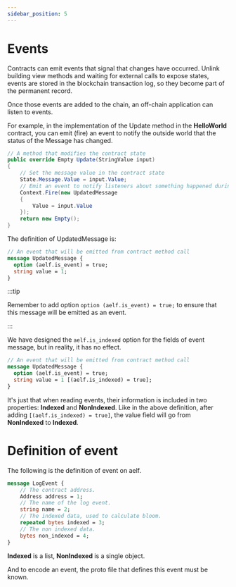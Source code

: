 ```yaml
---
sidebar_position: 5
---
```


# Events

Contracts can emit events that signal that changes have occurred. Unlink building view methods and waiting for external calls to expose states, events are stored in the blockchain transaction log, so they become part of the permanent record.

Once those events are added to the chain, an off-chain application can listen to events.

For example, in the implementation of the Update method in the **HelloWorld** contract, you can emit (fire) an event to notify the outside world that the status of the Message has changed.

```csharp
// A method that modifies the contract state
public override Empty Update(StringValue input)
{
    // Set the message value in the contract state
    State.Message.Value = input.Value;
    // Emit an event to notify listeners about something happened during the execution of this method
    Context.Fire(new UpdatedMessage
    {
        Value = input.Value
    });
    return new Empty();
}
```

The definition of UpdatedMessage is:

```protobuf
// An event that will be emitted from contract method call
message UpdatedMessage {
  option (aelf.is_event) = true;
  string value = 1;
}
```

:::tip

Remember to add option `option (aelf.is_event) = true;` to ensure that this message will be emitted as an event.

:::

We have designed the `aelf.is_indexed` option for the fields of event message, but in reality, it has no effect.

```protobuf
// An event that will be emitted from contract method call
message UpdatedMessage {
  option (aelf.is_event) = true;
  string value = 1 [(aelf.is_indexed) = true];
}
```

It's just that when reading events, their information is included in two properties: **Indexed** and **NonIndexed**. Like in the above definition, after adding `[(aelf.is_indexed) = true]`, the value field will go from **NonIndexed** to **Indexed**.

# Definition of event

The following is the definition of event on aelf.

```protobuf
message LogEvent {
    // The contract address.
    Address address = 1;
    // The name of the log event.
    string name = 2;
    // The indexed data, used to calculate bloom.
    repeated bytes indexed = 3;
    // The non indexed data.
    bytes non_indexed = 4;
}
```

**Indexed** is a list, **NonIndexed** is a single object.

And to encode an event, the proto file that defines this event must be known.
